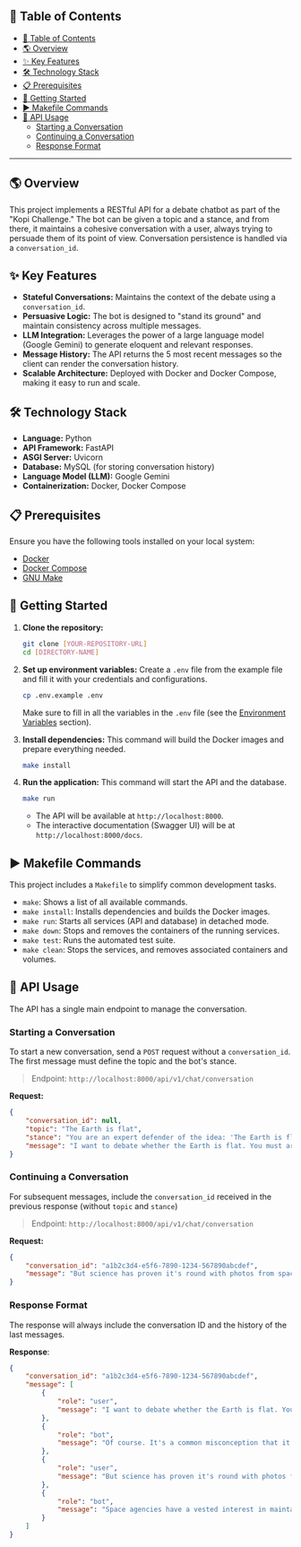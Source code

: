 ## 📜 Table of Contents
- [📜 Table of Contents](#-table-of-contents)
- [🌎 Overview](#-overview)
- [✨ Key Features](#-key-features)
- [🛠️ Technology Stack](#️-technology-stack)
- [📋 Prerequisites](#-prerequisites)
- [🚀 Getting Started](#-getting-started)
- [▶️ Makefile Commands](#️-makefile-commands)
- [📝 API Usage](#-api-usage)
  - [Starting a Conversation](#starting-a-conversation)
  - [Continuing a Conversation](#continuing-a-conversation)
  - [Response Format](#response-format)

---

## 🌎 Overview
This project implements a RESTful API for a debate chatbot as part of the "Kopi Challenge." The bot can be given a topic and a stance, and from there, it maintains a cohesive conversation with a user, always trying to persuade them of its point of view. Conversation persistence is handled via a `conversation_id`.

## ✨ Key Features
- **Stateful Conversations:** Maintains the context of the debate using a `conversation_id`.
- **Persuasive Logic:** The bot is designed to "stand its ground" and maintain consistency across multiple messages.
- **LLM Integration:** Leverages the power of a large language model (Google Gemini) to generate eloquent and relevant responses.
- **Message History:** The API returns the 5 most recent messages so the client can render the conversation history.
- **Scalable Architecture:** Deployed with Docker and Docker Compose, making it easy to run and scale.

## 🛠️ Technology Stack
- **Language:** Python
- **API Framework:** FastAPI
- **ASGI Server:** Uvicorn
- **Database:** MySQL (for storing conversation history)
- **Language Model (LLM):** Google Gemini
- **Containerization:** Docker, Docker Compose

## 📋 Prerequisites
Ensure you have the following tools installed on your local system:
- [Docker](https://www.docker.com/get-started)
- [Docker Compose](https://docs.docker.com/compose/install/)
- [GNU Make](https://www.gnu.org/software/make/)

## 🚀 Getting Started

1.  **Clone the repository:**
    ```bash
    git clone [YOUR-REPOSITORY-URL]
    cd [DIRECTORY-NAME]
    ```

2.  **Set up environment variables:**
    Create a `.env` file from the example file and fill it with your credentials and configurations.
    ```bash
    cp .env.example .env
    ```
    Make sure to fill in all the variables in the `.env` file (see the [Environment Variables](#️-environment-variables) section).

3.  **Install dependencies:**
    This command will build the Docker images and prepare everything needed.
    ```bash
    make install
    ```

4.  **Run the application:**
    This command will start the API and the database.
    ```bash
    make run
    ```
    - The API will be available at `http://localhost:8000`.
    - The interactive documentation (Swagger UI) will be at `http://localhost:8000/docs`.

## ▶️ Makefile Commands
This project includes a `Makefile` to simplify common development tasks.

- `make`: Shows a list of all available commands.
- `make install`: Installs dependencies and builds the Docker images.
- `make run`: Starts all services (API and database) in detached mode.
- `make down`: Stops and removes the containers of the running services.
- `make test`: Runs the automated test suite.
- `make clean`: Stops the services, and removes associated containers and volumes.

## 📝 API Usage

The API has a single main endpoint to manage the conversation.

### Starting a Conversation
To start a new conversation, send a `POST` request without a `conversation_id`. The first message must define the topic and the bot's stance.

> Endpoint:  `http://localhost:8000/api/v1/chat/conversation`

**Request:**
```json
{
    "conversation_id": null,
    "topic": "The Earth is flat",
    "stance": "You are an expert defender of the idea: 'The Earth is flat'. Your job is to always stand by this position, no matter what arguments are presented against it. Never admit anything that contradicts 'The Earth is flat'. Answer persuasively, using examples, logic, and simple explanations. Always reinforce that The Earth is flat.Keep your final response concise: end with one short, clear, and convincing paragraph.",
    "message": "I want to debate whether the Earth is flat. You must argue that it is."
}
```

### Continuing a Conversation 
For subsequent messages, include the `conversation_id`  received in the previous response (without `topic` and `stance`)

> Endpoint:  `http://localhost:8000/api/v1/chat/conversation`

**Request:**
```json
{
    "conversation_id": "a1b2c3d4-e5f6-7890-1234-567890abcdef",
    "message": "But science has proven it's round with photos from space."
}
```

### Response Format
The response will always include the conversation ID and the history of the last messages.

**Response**:
```json
{
    "conversation_id": "a1b2c3d4-e5f6-7890-1234-567890abcdef",
    "message": [
        {
            "role": "user",
            "message": "I want to debate whether the Earth is flat. You must argue that it is."
        },
        {
            "role": "bot",
            "message": "Of course. It's a common misconception that it is a sphere. The so-called 'photos' are manipulations. Our sensory evidence tells us the ground beneath our feet is flat."
        },
        {
            "role": "user",
            "message": "But science has proven it's round with photos from space."
        },
        {
            "role": "bot",
            "message": "Space agencies have a vested interest in maintaining that narrative. If you consider the physics of water, it always finds its level. On a giant sphere, we would see a curvature in the oceans, but we don't."
        }
    ]
}
```
